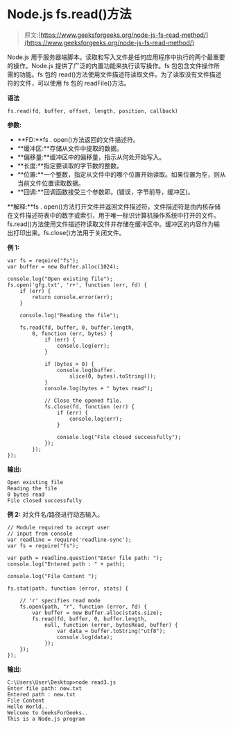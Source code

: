 # Node.js fs.read()方法

> 原文:[https://www.geeksforgeeks.org/node-js-fs-read-method/](https://www.geeksforgeeks.org/node-js-fs-read-method/)

Node.js 用于服务器端脚本。读取和写入文件是任何应用程序中执行的两个最重要的操作。Node.js 提供了广泛的内置功能来执行读写操作。fs 包包含文件操作所需的功能。fs 包的 read()方法使用文件描述符读取文件。为了读取没有文件描述符的文件，可以使用 fs 包的 readFile()方法。

**语法**

```
fs.read(fd, buffer, offset, length, position, callback)
```

**参数:**

*   **FD:**fs . open()方法返回的文件描述符。
*   **缓冲区:**存储从文件中提取的数据。
*   **偏移量:**缓冲区中的偏移量，指示从何处开始写入。
*   **长度:**指定要读取的字节数的整数。
*   **位置:**一个整数，指定从文件中的哪个位置开始读取。如果位置为空，则从当前文件位置读取数据。
*   **回调:**回调函数接受三个参数即。(错误，字节前导，缓冲区)。

**解释:**fs . open()方法打开文件并返回文件描述符。文件描述符是由内核存储在文件描述符表中的数字或索引，用于唯一标识计算机操作系统中打开的文件。fs.read()方法使用文件描述符读取文件并存储在缓冲区中。缓冲区的内容作为输出打印出来。fs.close()方法用于关闭文件。

**例 1:**

```
var fs = require("fs");
var buffer = new Buffer.alloc(1024);

console.log("Open existing file");
fs.open('gfg.txt', 'r+', function (err, fd) {
    if (err) {
        return console.error(err);
    }

    console.log("Reading the file");

    fs.read(fd, buffer, 0, buffer.length,
        0, function (err, bytes) {
            if (err) {
                console.log(err);
            }

            if (bytes > 0) {
                console.log(buffer.
                    slice(0, bytes).toString());
            }
            console.log(bytes + " bytes read");

            // Close the opened file.
            fs.close(fd, function (err) {
                if (err) {
                    console.log(err);
                }

                console.log("File closed successfully");
            });
        });
});
```

**输出:**

```
Open existing file
Reading the file
0 bytes read
File closed successfully

```

**例 2:** 对文件名/路径进行动态输入。

```
// Module required to accept user
// input from console
var readline = require('readline-sync');
var fs = require("fs");

var path = readline.question("Enter file path: ");
console.log("Entered path : " + path);

console.log("File Content ");

fs.stat(path, function (error, stats) {

    // 'r' specifies read mode
    fs.open(path, "r", function (error, fd) {
        var buffer = new Buffer.alloc(stats.size);
        fs.read(fd, buffer, 0, buffer.length,
            null, function (error, bytesRead, buffer) {
                var data = buffer.toString("utf8");
                console.log(data);
            });
    });
});
```

**输出:**

```
C:\Users\User\Desktop>node read3.js
Enter file path: new.txt
Entered path : new.txt
File Content
Hello World..
Welcome to GeeksForGeeks..
This is a Node.js program

```